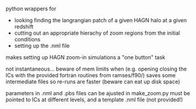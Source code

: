 python wrappers for 
- looking finding the langrangian patch of a given HAGN halo at a given redshift
- cutting out an appropriate hierachy of zoom regions from the initial conditions
- setting up the .nml file

makes setting up HAGN zoom-in simulations a "one button" task

not instantaneous... beware of mem limits when (e.g. opening closing the ICs with the provided fortran routines from ramses/f90/)
saves some intermediate files so re-runs are faster (beware can eat up disk space)

parameters in .nml and .pbs files can be ajusted in make_zoom.py
must be pointed to ICs at different levels, and a template .nml file (not provided!)
